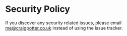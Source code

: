 # Security Policy

If you discover any security related issues, please email me@craigpotter.co.uk instead of using the issue tracker.
